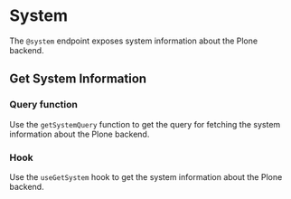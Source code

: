 # System

The `@system` endpoint exposes system information about the Plone backend.

## Get System Information

### Query function

Use the `getSystemQuery` function to get the query for fetching the system information about the Plone backend.

### Hook

Use the `useGetSystem` hook to get the system information about the Plone backend.

